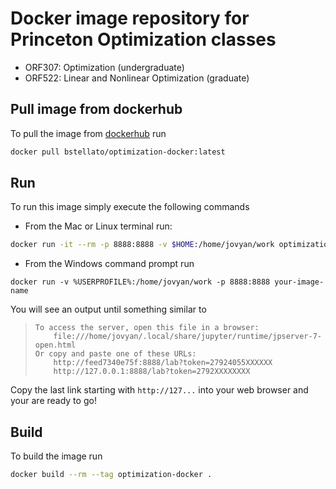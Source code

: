 # Docker image repository for Princeton Optimization classes

- ORF307: Optimization (undergraduate)
- ORF522: Linear and Nonlinear Optimization (graduate)

## Pull image from dockerhub
To pull the image from [dockerhub](https://hub.docker.com/r/bstellato/optimization-docker) run
```bash
docker pull bstellato/optimization-docker:latest
```

## Run
To run this image simply execute the following commands

- From the Mac or Linux terminal run:
```bash
docker run -it --rm -p 8888:8888 -v $HOME:/home/jovyan/work optimization-docker
```

- From the Windows command prompt run
```
docker run -v %USERPROFILE%:/home/jovyan/work -p 8888:8888 your-image-name
```


You will see an output until something similar to

>     To access the server, open this file in a browser:
>         file:///home/jovyan/.local/share/jupyter/runtime/jpserver-7-open.html
>     Or copy and paste one of these URLs:
>         http://feed7340e75f:8888/lab?token=27924055XXXXXX
>         http://127.0.0.1:8888/lab?token=2792XXXXXXXX

Copy the last link starting with `http://127...` into your web browser and your are ready to go!

## Build
To build the image run 
```bash
docker build --rm --tag optimization-docker .
```